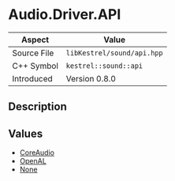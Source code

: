 # Audio.Driver.API
| Aspect | Value |
| --- | --- |
| Source File | `libKestrel/sound/api.hpp` |
| C++ Symbol | `kestrel::sound::api` |
| Introduced | Version 0.8.0 |
## Description

## Values

 - [CoreAudio](CoreAudio.md)
 - [OpenAL](OpenAL.md)
 - [None](None.md)
